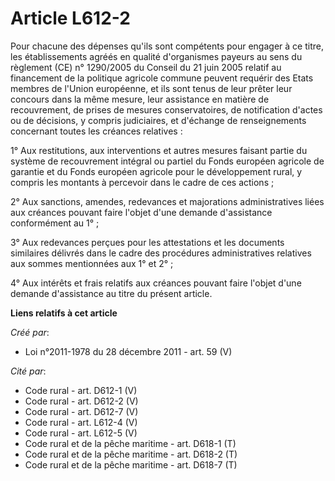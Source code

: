 # Article L612-2

Pour chacune des dépenses qu'ils sont compétents pour engager à ce titre, les établissements agréés en qualité d'organismes
payeurs au sens du règlement (CE) n° 1290/2005 du Conseil du 21 juin 2005 relatif au financement de la politique agricole
commune peuvent requérir des Etats membres de l'Union européenne, et ils sont tenus de leur prêter leur concours dans la même
mesure, leur assistance en matière de recouvrement, de prises de mesures conservatoires, de notification d'actes ou de
décisions, y compris judiciaires, et d'échange de renseignements concernant toutes les créances relatives : 

1° Aux restitutions, aux interventions et autres mesures faisant partie du système de recouvrement intégral ou partiel du
Fonds européen agricole de garantie et du Fonds européen agricole pour le développement rural, y compris les montants à
percevoir dans le cadre de ces actions ; 

2° Aux sanctions, amendes, redevances et majorations administratives liées aux créances pouvant faire l'objet d'une demande
d'assistance conformément au 1° ; 

3° Aux redevances perçues pour les attestations et les documents similaires délivrés dans le cadre des procédures
administratives relatives aux sommes mentionnées aux 1° et 2° ; 

4° Aux intérêts et frais relatifs aux créances pouvant faire l'objet d'une demande d'assistance au titre du présent article.

**Liens relatifs à cet article**

_Créé par_:

  - Loi n°2011-1978 du 28 décembre 2011 - art. 59 (V)

_Cité par_:

  - Code rural - art. D612-1 (V)
  - Code rural - art. D612-2 (V)
  - Code rural - art. D612-7 (V)
  - Code rural - art. L612-4 (V)
  - Code rural - art. L612-5 (V)
  - Code rural et de la pêche maritime - art. D618-1 (T)
  - Code rural et de la pêche maritime - art. D618-2 (T)
  - Code rural et de la pêche maritime - art. D618-7 (T)
